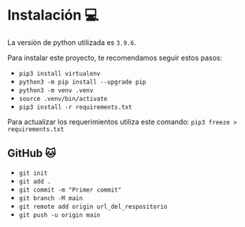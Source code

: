 # Instalación 💻

La versión de python utilizada es `3.9.6`.

Para instalar este proyecto, te recomendamos seguir estos pasos:

* `pip3 install virtualenv`
* `python3 -m pip install --upgrade pip`
* `python3 -m venv .venv`
* `source .venv/bin/activate`
* `pip3 install -r requirements.txt`

Para actualizar los requerimientos utiliza este comando: `pip3 freeze > requirements.txt`

## GitHub 🐱

* `git init`
* `git add .`
* `git commit -m "Primer commit"`
* `git branch -M main`
* `git remote add origin url_del_respositorio`
* `git push -u origin main`
